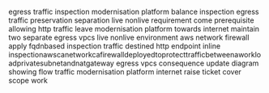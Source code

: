 egress traffic inspection modernisation platform balance inspection egress traffic preservation separation live nonlive requirement come prerequisite allowing http traffic leave modernisation platform towards internet maintain two separate egress vpcs live nonlive environment aws network firewall apply fqdnbased inspection traffic destined http endpoint inline inspectionawscanetworkcafirewalldeployedtoprotecttrafficbetweenaworkloadprivatesubnetandnatgateway egress vpcs consequence update diagram showing flow traffic modernisation platform internet raise ticket cover scope work